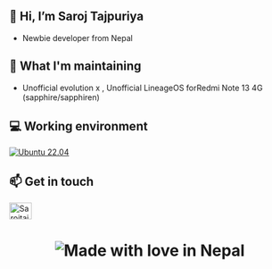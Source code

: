 ## 👋 Hi, I’m Saroj Tajpuriya
- Newbie developer from Nepal

## 🤔 What I'm maintaining
- Unofficial evolution x , Unofficial LineageOS forRedmi Note 13 4G (sapphire/sapphiren)
## 💻 Working environment
[![Ubuntu 22.04](https://img.shields.io/badge/Ubuntu-22.04-orange?style=flat-square&logo=ubuntu&logoColor=ffffff)](https://releases.ubuntu.com/22.04/)

## 📫 Get in touch
<p align="left">
<a href="[https://t.me/Sarojtaj77" target="blank"><img align="center" src="https://cdn.jsdelivr.net/npm/simple-icons@3.0.1/icons/telegram.svg" alt="Sarojtaj77" height="30" width="40" /></a>

<h1 align="center">

![Made with love in Nepal](https://madewithlove.now.sh/id?heart=true&template=for-the-badge)
</h1>
